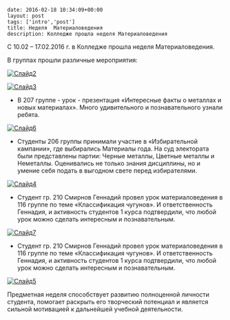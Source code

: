 ```
date: 2016-02-18 10:34:09+00:00
layout: post
tags: ['intro','post']
title: Неделя  Материаловедения
description: Колледже прошла неделя Материаловедения
```

С 10.02 – 17.02.2016 г. в Колледже прошла неделя Материаловедения.

В группах прошли различные мероприятия:

[![Слайд2](/images/Слайд2.png)](/images/Слайд2.png)

[![Слайд3](/images/Слайд3.png)](/images/Слайд3.png)

-	В 207 группе - урок - презентация «Интересные факты о металлах и новых материалах». Много удивительного и познавательного узнали ребята.

[![Слайд6](/images/Слайд6.png)](/images/Слайд6.png)

-	Студенты 206 группы принимали участие в «Избирательной кампании», где выбирались Материалы года. На суд электората были представлены партии: Черные металлы, Цветные металлы и Неметаллы. Оценивались не только знания дисциплины, но и умение себя подать в выгодном свете перед избирателями.

[![Слайд4](/images/Слайд4.png)](/images/Слайд4.png)

-	Студент гр. 210 Смирнов Геннадий провел урок материаловедения в 116 группе по теме «Классификация чугунов». И ответственность Геннадия, и активность студентов 1 курса подтвердили, что любой урок можно сделать интересным и познавательным.

[![Слайд7](/images/Слайд7.png)](/images/Слайд7.png)

-	Студент гр. 210 Смирнов Геннадий провел урок материаловедения в 116 группе по теме «Классификация чугунов». И ответственность Геннадия, и активность студентов 1 курса подтвердили, что любой урок можно сделать интересным и познавательным.

[![Слайд5](/images/Слайд5.png)](/images/Слайд5.png)

Предметная неделя способствует развитию полноценной личности студента, помогает раскрыть его творческий потенциал и является сильной мотивацией к дальнейшей учебной деятельности.
